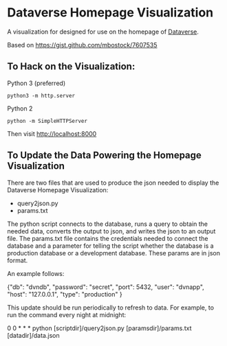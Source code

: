 # Dataverse Homepage Visualization

A visualization for designed for use on the homepage of [Dataverse](https://www.github.com/iqss/dataverse).

Based on https://gist.github.com/mbostock/7607535

## To Hack on the Visualization:

Python 3 (preferred)

    python3 -m http.server

Python 2

    python -m SimpleHTTPServer

Then visit <http://localhost:8000>

## To Update the Data Powering the Homepage Visualization

There are two files that are used to produce the json needed to display the Dataverse Homepage Visualization:

- query2json.py
- params.txt

The python script connects to the database, runs a query to obtain the needed data, converts the output to json, and writes the json to an output file. The params.txt file contains the credentials needed to connect the database and a parameter for telling the script whether the database is a production database or a development database. These params are in json format.

An example follows:

{"db": "dvndb",
 "password": "secret",
 "port": 5432,
 "user": "dvnapp",
 "host": "127.0.0.1",
 "type": "production"
}

This update should be run periodically to refresh to data. For example, to run the command every night at midnight:

0 0 * * * python [scriptdir]/query2json.py [paramsdir]/params.txt [datadir]/data.json
